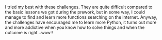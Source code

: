 I tried my best with these challenges. They are quite difficult compared to the basic lessons we got during the prework, but in some way, I could manage to find and learn more functions searching on the internet.
Anyway, the challenges have encouraged me to learn more Python, it turns out more and more addictive when you know how to solve things and when the outcome is right...wow!!
